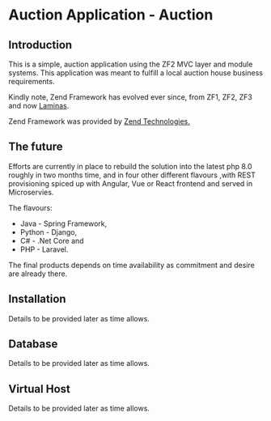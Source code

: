 Auction Application - Auction
=============================

Introduction
------------
This is a simple, auction application using the ZF2 MVC layer and module
systems. This application was meant to fulfill a local auction house business requirements.

Kindly note, Zend Framework has evolved ever since, from ZF1, ZF2, ZF3 and now [Laminas](https://getlaminas.org "Laminas's Homepage"). 

Zend Framework was provided by [Zend Technologies.](https://framework.zend.com/ "Zend Framework's Homepage")

The future
-----------
Efforts are currently in place to rebuild the solution into the latest php 8.0 roughly in two months time, and in four other different flavours ,with REST provisioning spiced up with Angular, Vue or React frontend and served in Microservies.

The flavours:

* Java - Spring Framework, 
* Python - Django, 
* C# - .Net Core and
* PHP - Laravel.

The final products depends on time availability as commitment and desire are already there.


Installation
------------

Details to be provided later as time allows.


Database
--------
Details to be provided later as time allows.

Virtual Host
------------
Details to be provided later as time allows.


